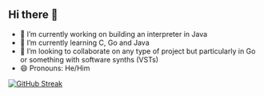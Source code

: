 ## Hi there 👋

<!--
**pylowt/pylowt** is a ✨ _special_ ✨ repository because its `README.md` (this file) appears on your GitHub profile.

Here are some ideas to get you started:
-->
- 🔭 I’m currently working on building an interpreter in Java
- 🌱 I’m currently learning C, Go and Java
- 👯 I’m looking to collaborate on any type of project but particularly in Go or something with software synths (VSTs)
- 😄 Pronouns: He/Him

[![GitHub Streak](https://streak-stats.demolab.com?user=pylowt&theme=transparent&hide_border=true)](https://git.io/streak-stats)

